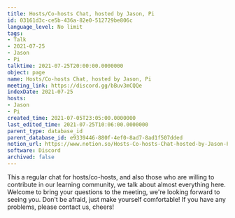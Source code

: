 ```yaml
---
title: Hosts/Co-hosts Chat, hosted by Jason, Pi
id: 03161d3c-ce5b-436a-82e0-512729be806c
language_level: No limit
tags:
- Talk
- 2021-07-25
- Jason
- Pi
talktime: 2021-07-25T20:00:00.0000000
object: page
name: Hosts/Co-hosts Chat, hosted by Jason, Pi
meeting_link: https://discord.gg/bBuv3mCQQe
indexDate: 2021-07-25
hosts:
- Jason
- Pi
created_time: 2021-07-05T23:05:00.0000000
last_edited_time: 2021-07-25T10:06:00.0000000
parent_type: database_id
parent_database_id: e9339446-880f-4ef0-8ad7-8ad1f507dded
notion_url: https://www.notion.so/Hosts-Co-hosts-Chat-hosted-by-Jason-Pi-03161d3cce5b436a82e0512729be806c
software: Discord
archived: false
---
```







This a regular chat for hosts/co-hosts, and also those who are willing to contribute in our learning community, we talk about almost everything here. Welcome to bring your questions to the meeting, we're looking forward to seeing you. Don't be afraid, just make yourself comfortable!
If you have any problems, please contact us, cheers!




